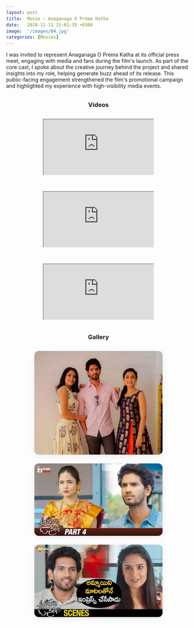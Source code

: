 ```yaml
---
layout: post
title:  Movie – Anaganaga O Prema Katha
date:   2018-11-11 15:01:35 +0300
image:  '/images/04.jpg'
categories: [Movies]
---
```


I was invited to represent Anaganaga O Prema Katha at its official press meet, engaging with media and fans during the film's launch. As part of the core cast, I spoke about the creative journey behind the project and shared insights into my role, helping generate buzz ahead of its release. This public-facing engagement strengthened the film's promotional campaign and highlighted my experience with high-visibility media events.

<style>
.image-gallery {
  display: flex;
  flex-wrap: wrap;
  justify-content: center;
  gap: 24px;
  margin: 2em 0;
}
.image-gallery img {
  border-radius: 12px;
  box-shadow: 0 4px 16px rgba(0,0,0,0.08);
  max-width: 100%;
  width: 350px;
  height: auto;
  transition: box-shadow 0.2s;
}
.image-gallery img:hover {
  box-shadow: 0 8px 32px rgba(0,0,0,0.16);
}
@media (max-width: 800px) {
  .image-gallery {
    flex-direction: column;
    align-items: center;
    gap: 16px;
  }
  .image-gallery img {
    width: 98vw;
    min-width: 0;
  }
}
.video-gallery {
  display: flex;
  flex-wrap: wrap;
  justify-content: center;
  gap: 40px;
  margin: 2em 0;
}
</style>

<h3 style="text-align:center; margin-top:2em;">Videos</h3>
<div class="video-gallery">
  <!-- <div class="video-container">
    <iframe src="https://www.youtube.com/embed/FJhSnCSRtXM" allow="accelerometer; autoplay; clipboard-write; encrypted-media; gyroscope; picture-in-picture" allowfullscreen></iframe>
  </div> -->
  <div class="video-container">
    <iframe src="https://www.youtube.com/embed/4do4zp2s5yo" allow="accelerometer; autoplay; clipboard-write; encrypted-media; gyroscope; picture-in-picture" allowfullscreen></iframe>
  </div>
  <div class="video-container">
    <iframe src="https://www.youtube.com/embed/RwbbGZAXpcE" allow="accelerometer; autoplay; clipboard-write; encrypted-media; gyroscope; picture-in-picture" allowfullscreen></iframe>
  </div>
  <div class="video-container">
    <iframe src="https://www.youtube.com/embed/bN0db6EqmdE" allow="accelerometer; autoplay; clipboard-write; encrypted-media; gyroscope; picture-in-picture" allowfullscreen></iframe>
  </div>
</div>

<h3 style="text-align:center; margin-top:2em;">Gallery</h3>
<div class="image-gallery">
  <img src="/images/38.jpg" alt="Anaganaga O Prema Katha - Image 1">
  <img src="/images/39.JPG" alt="Anaganaga O Prema Katha - Image 2">
  <img src="/images/40.JPG" alt="Anaganaga O Prema Katha - Image 3">
</div>


